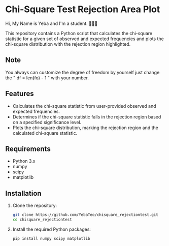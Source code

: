 # Chi-Square Test Rejection Area Plot
Hi, My Name is Yeba and I'm a student. 👋👋👋

This repository contains a Python script that calculates the chi-square statistic for a given set of observed and expected frequencies and plots the chi-square distribution with the rejection region highlighted.

## Note
You always can customize the degree of freedom by yourself just change the " df = len(fo) - 1 " with your number.

## Features

- Calculates the chi-square statistic from user-provided observed and expected frequencies.
- Determines if the chi-square statistic falls in the rejection region based on a specified significance level.
- Plots the chi-square distribution, marking the rejection region and the calculated chi-square statistic.

## Requirements

- Python 3.x
- numpy
- scipy
- matplotlib

## Installation

1. Clone the repository:
    ```bash
    git clone https://github.com/YebaTeo/chisquare_rejectiontest.git
    cd chisquare_rejectiontest
    ```

2. Install the required Python packages:
    ```bash
    pip install numpy scipy matplotlib
    ```
